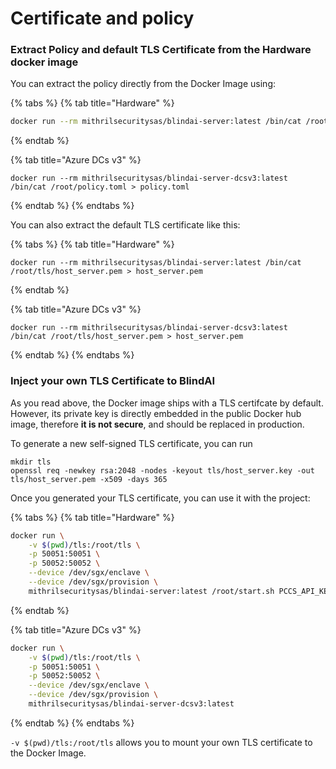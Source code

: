# Certificate and policy

### Extract Policy and default TLS Certificate from the Hardware docker image

You can extract the policy directly from the Docker Image using:

{% tabs %}
{% tab title="Hardware" %}
```bash
docker run --rm mithrilsecuritysas/blindai-server:latest /bin/cat /root/policy.toml > policy.toml
```
{% endtab %}

{% tab title="Azure DCs v3" %}
```
docker run --rm mithrilsecuritysas/blindai-server-dcsv3:latest /bin/cat /root/policy.toml > policy.toml
```
{% endtab %}
{% endtabs %}

You can also extract the default TLS certificate like this:&#x20;

{% tabs %}
{% tab title="Hardware" %}
```
docker run --rm mithrilsecuritysas/blindai-server:latest /bin/cat /root/tls/host_server.pem > host_server.pem
```
{% endtab %}

{% tab title="Azure DCs v3" %}
```
docker run --rm mithrilsecuritysas/blindai-server-dcsv3:latest /bin/cat /root/tls/host_server.pem > host_server.pem
```
{% endtab %}
{% endtabs %}

### Inject your own TLS Certificate to BlindAI

As you read above, the Docker image ships with a TLS certifcate by default. However, its private key is directly embedded in the public Docker hub image, therefore **it is not secure**, and should be replaced in production.

To generate a new self-signed TLS certificate, you can run

```
mkdir tls
openssl req -newkey rsa:2048 -nodes -keyout tls/host_server.key -out tls/host_server.pem -x509 -days 365
```

Once you generated your TLS certificate, you can use it with the project:

{% tabs %}
{% tab title="Hardware" %}
```bash
docker run \
    -v $(pwd)/tls:/root/tls \
    -p 50051:50051 \
    -p 50052:50052 \
    --device /dev/sgx/enclave \
    --device /dev/sgx/provision \
    mithrilsecuritysas/blindai-server:latest /root/start.sh PCCS_API_KEY
```
{% endtab %}

{% tab title="Azure DCs v3" %}
```bash
docker run \
    -v $(pwd)/tls:/root/tls \
    -p 50051:50051 \
    -p 50052:50052 \
    --device /dev/sgx/enclave \
    --device /dev/sgx/provision \
    mithrilsecuritysas/blindai-server-dcsv3:latest
```
{% endtab %}
{% endtabs %}

`-v $(pwd)/tls:/root/tls` allows you to mount your own TLS certificate to the Docker Image.&#x20;
